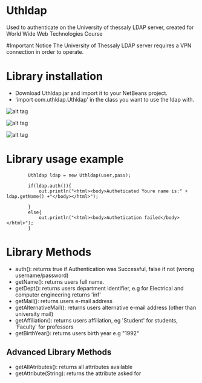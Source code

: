 # Uthldap
Used to authenticate on the University of thessaly LDAP server, created for World Wide Web Technologies Course

#Important Notice
The University of Thessaly LDAP server requires a VPN connection in order to operate.

# Library installation

- Download Uthldap.jar and import it to your NetBeans project.
- 'import com.uthldap.Uthldap' in the class you want to use the ldap with.

![alt tag](http://i.imgur.com/rO8lK9r.png)

![alt tag](http://i.imgur.com/0YhVSmD.png)

![alt tag](http://i.imgur.com/eNtY6s7.png)

# Library usage example
			
			Uthldap ldap = new Uthldap(user,pass);
            
            if(ldap.auth()){
                out.println("<html><body>Autheticated Youre name is:" + ldap.getName() +"</body></html>");
                
            }
            else{
                out.println("<html><body>Authetication failed</body></html>");
            }
    

# Library Methods
- auth(): returns true if Authentication was Successful, false if not (wrong username/password)
- getName(): returns users full name.
- getDept(): returns users department identifier, e.g for Electrical and computer engineering returns 'inf'
- getMail(): returns users e-mail address
- getAlternativeMail(): returns users alternative e-mail address (other than university mail)
- getAffiliation(): returns users affiliation, eg 'Student' for students, 'Faculty' for professors
- getBirthYear(): returns users birth year e.g "1992"


## Advanced Library Methods
- getAllAtributes(): returns all attributes available
- getAttribute(String): returns the attribute asked for